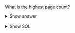 ﻿What is the highest page count?

<details>
<summary>Show answer</summary>

1248

</details>

<br/>

<details>
<summary>Show SQL</summary>

```sql
SELECT MAX(page_count)
FROM book;
```

</details>

